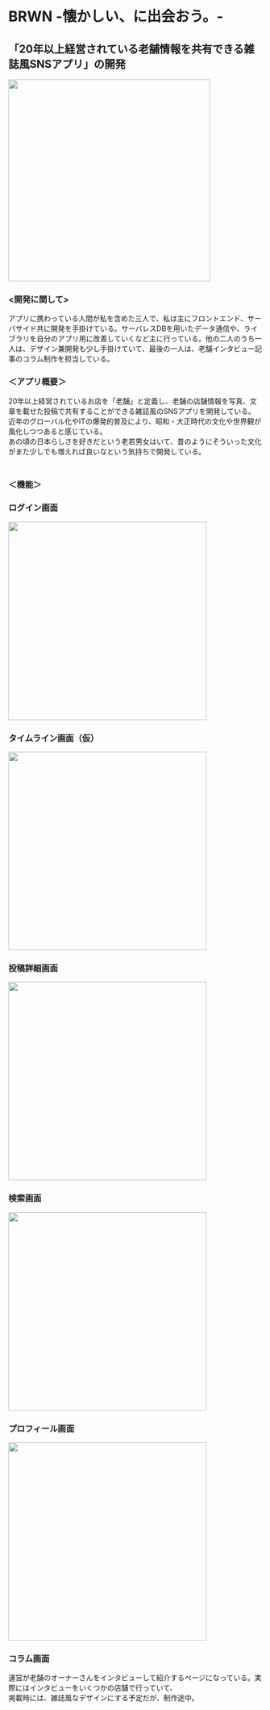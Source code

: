 # BRWN -懐かしい、に出会おう。-
## 「20年以上経営されている老舗情報を共有できる雑誌風SNSアプリ」の開発

<img src="https://github.com/chestnutman/WatashiPortfolio/blob/master/BRWN_pic06.png" width="400" hight="400">

### <開発に関して>
アプリに携わっている人間が私を含めた三人で、私は主にフロントエンド、サーバサイド共に開発を手掛けている。サーバレスDBを用いたデータ通信や、ライブラリを自分のアプリ用に改善していくなど主に行っている。他の二人のうち一人は、デザイン兼開発も少し手掛けていて、最後の一人は、老舗インタビュー記事のコラム制作を担当している。<br>

### ＜アプリ概要＞
20年以上経営されているお店を「老舗」と定義し、老舗の店舗情報を写真、文章を載せた投稿で共有することができる雑誌風のSNSアプリを開発している。<br>
近年のグローバル化やITの爆発的普及により、昭和・大正時代の文化や世界観が風化しつつあると感じている。<br>
あの頃の日本らしさを好きだという老若男女はいて、昔のようにそういった文化がまた少しでも増えれば良いなという気持ちで開発している。<br>　

### ＜機能＞
### ログイン画面
<img src="https://github.com/chestnutman/WatashiPortfolio/blob/master/BRWN_Portfolio/BRWN_pic01.png" width="393" hight="684"> 

### タイムライン画面（仮）
<img src="https://github.com/chestnutman/WatashiPortfolio/blob/master/BRWN_Portfolio/BRWN_pic02.png" width="393" hight="684">

### 投稿詳細画面
<img src="https://github.com/chestnutman/WatashiPortfolio/blob/master/BRWN_Portfolio/BRWN_pic05.png" width="393" hight="684">

### 検索画面
<img src="https://github.com/chestnutman/WatashiPortfolio/blob/master/BRWN_Portfolio/BRWN_pic03.png" width="393" hight="684">

### プロフィール画面
<img src="https://github.com/chestnutman/WatashiPortfolio/blob/master/BRWN_Portfolio/BRWN_pic04.png" width="393" hight="684">

### コラム画面
運営が老舗のオーナーさんをインタビューして紹介するページになっている。実際にはインタビューをいくつかの店舗で行っていて、<br>
掲載時には、雑誌風なデザインにする予定だが、制作途中。<br>
